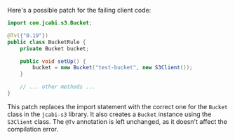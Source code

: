 Here's a possible patch for the failing client code:

```java
import com.jcabi.s3.Bucket;

@Tv({"0.19"})
public class BucketRule {
    private Bucket bucket;

    public void setUp() {
        bucket = new Bucket("test-bucket", new S3Client());
    }

    // ... other methods ...
}
```

This patch replaces the import statement with the correct one for the `Bucket` class in the `jcabi-s3` library. It also creates a `Bucket` instance using the `S3Client` class. The `@Tv` annotation is left unchanged, as it doesn't affect the compilation error.
